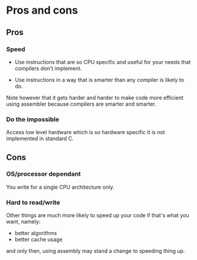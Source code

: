 # Pros and cons

## Pros

### Speed

-   Use instructions that are so CPU specific and useful for your needs that compilers don't implement.

-   Use instructions in a way that is smarter than any compiler is likely to do.

Note however that it gets harder and harder to make code more efficient using assembler because compilers are smarter and smarter.

### Do the impossible

Access low level hardware which is so hardware specific it is not implemented in standard C.

## Cons

### OS/processor dependant

You write for a single CPU architecture only.

### Hard to read/write

Other things are much more likely to speed up your code if that's what you want, namely:

- better algorithms
- better cache usage

and only then, using assembly may stand a change to speeding thing up.
